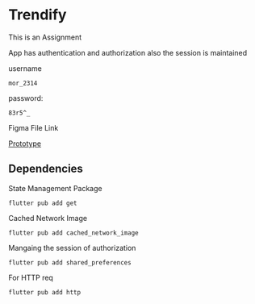 # Trendify

This is an Assignment

App has authentication and authorization also the session is maintained

username
```
mor_2314
```
password: 
```
83r5^_
```

Figma File Link

[Prototype](https://www.figma.com/design/8ExTRjG3Pm6BYsEBT5gwSd/Trendify?node-id=0-1&t=c3RTymNnct2MTWKS-1)

## Dependencies
State Management Package
```
flutter pub add get
```
Cached Network Image
```
flutter pub add cached_network_image
```
Mangaing the session of authorization
```
flutter pub add shared_preferences
```
For HTTP req
```
flutter pub add http
```
